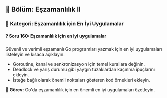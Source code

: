 ## 📘 Bölüm: Eşzamanlılık II  
### 🔹 Kategori: Eşzamanlılık için En İyi Uygulamalar  
#### ❓ Soru 160: Eşzamanlılık için en iyi uygulamalar

Güvenli ve verimli eşzamanlı Go programları yazmak için en iyi uygulamaları listeleyin ve kısaca açıklayın.

- Goroutine, kanal ve senkronizasyon için temel kurallara değinin.
- Deadlock ve yarış durumu gibi yaygın tuzaklardan kaçınma ipuçlarını ekleyin.
- İsteğe bağlı olarak önemli noktaları gösteren kod örnekleri ekleyin.

🔧 **Görev:** Go'da eşzamanlılık için en önemli en iyi uygulamaları özetleyin.
